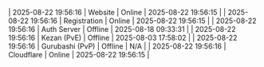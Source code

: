 | 2025-08-22 19:56:16 | Website | Online | 2025-08-22 19:56:15 |
| 2025-08-22 19:56:16 | Registration | Online | 2025-08-22 19:56:15 |
| 2025-08-22 19:56:16 | Auth Server | Offline | 2025-08-18 09:33:31 |
| 2025-08-22 19:56:16 | Kezan (PvE) | Offline | 2025-08-03 17:58:02 |
| 2025-08-22 19:56:16 | Gurubashi (PvP) | Offline | N/A |
| 2025-08-22 19:56:16 | Cloudflare | Online | 2025-08-22 19:56:15 |
